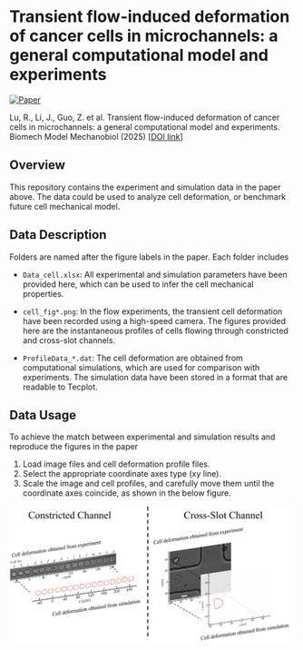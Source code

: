 # Transient flow-induced deformation of cancer cells in microchannels: a general computational model and experiments

[![Paper](https://img.shields.io/badge/Paper-10.1007%2Fs10237--024--01920--9-blue?logoColor=ecf0f1&labelColor=34495e)](https://link.springer.com/article/10.1007/s10237-024-01920-9)


Lu, R., Li, J., Guo, Z. et al. Transient flow-induced deformation of cancer cells in microchannels: a general computational model and experiments. Biomech Model Mechanobiol (2025) [[DOI link](https://doi.org/10.1007/s10237-024-01920-9)] 

## Overview
This repository contains the experiment and simulation data in the paper above. The data could be used to analyze cell deformation, or benchmark future cell mechanical model.

## Data Description
Folders are named after the figure labels in the paper. Each folder includes
* ``Data_cell.xlsx``: All experimental and simulation parameters have been provided here, which can be used to infer the cell mechanical properties.

* ``cell_fig*.png``: In the flow experiments, the transient cell deformation have been recorded using a high-speed camera. The figures provided here are the instantaneous profiles of cells flowing through constricted and cross-slot channels. 

* ``ProfileData_*.dat``: The cell deformation are obtained from computational simulations, which are used for comparison with experiments. The simulation data have been stored in a format that are readable to Tecplot.

## Data Usage

To achieve the match between experimental and simulation results and reproduce the figures in the paper
1. Load image files and cell deformation profile files.
2. Select the appropriate coordinate axes type (xy line).
3. Scale the image and cell profiles, and carefully move them until the coordinate axes coincide, as shown in the below figure.

![instruction](/usage/instruction.png "instruction")
